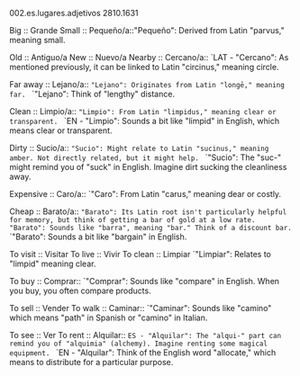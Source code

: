 002.es.lugares.adjetivos 2810.1631

Big :: Grande
Small :: Pequeño/a::"Pequeño": Derived from Latin "parvus," meaning small.

Old :: Antiguo/a
New :: Nuevo/a
Nearby :: Cercano/a::
`LAT - "Cercano": As mentioned previously, it can be linked to Latin "circinus," meaning circle.

Far away :: Lejano/a::
`"Lejano": Originates from Latin "longē," meaning far.
`
`"Lejano": Think of "lengthy" distance.

Clean :: Limpio/a::
`"Limpio": From Latin "limpidus," meaning clear or transparent.
`
`EN - "Limpio": Sounds a bit like "limpid" in English, which means clear or transparent.

Dirty :: Sucio/a::
`"Sucio": Might relate to Latin "sucinus," meaning amber. Not directly related, but it might help.
`
`"Sucio": The "suc-" might remind you of "suck" in English. Imagine dirt sucking the cleanliness away.

Expensive :: Caro/a::
`"Caro": From Latin "carus," meaning dear or costly.

Cheap :: Barato/a::
`"Barato": Its Latin root isn't particularly helpful for memory, but think of getting a bar of gold at a low rate.
`
`"Barato": Sounds like "barra", meaning "bar." Think of a discount bar.
`
`"Barato": Sounds a bit like "bargain" in English.

To visit :: Visitar
To live :: Vivir
To clean :: Limpiar
`"Limpiar": Relates to "limpid" meaning clear.

To buy :: Comprar::
`"Comprar": Sounds like "compare" in English. When you buy, you often compare products.

To sell :: Vender
To walk :: Caminar::
`"Caminar": Sounds like "camino" which means "path" in Spanish or "camino" in Italian.

To see :: Ver
To rent :: Alquilar::
`ES - "Alquilar": The "alqui-" part can remind you of "alquimia" (alchemy). Imagine renting some magical equipment.
`
`EN - "Alquilar": Think of the English word "allocate," which means to distribute for a particular purpose.














